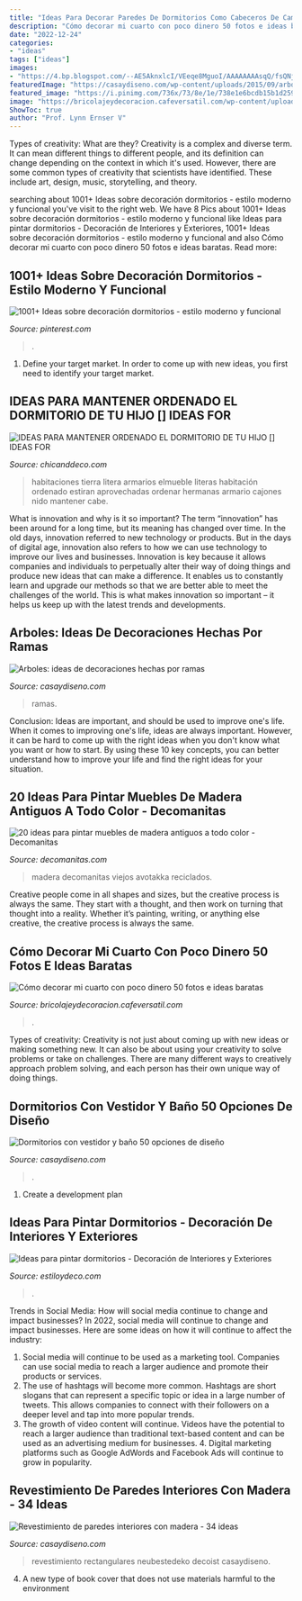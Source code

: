 ```yaml
---
title: "Ideas Para Decorar Paredes De Dormitorios Como Cabeceros De Cama : Arboles: Ideas De Decoraciones Hechas Por Ramas"
description: "Cómo decorar mi cuarto con poco dinero 50 fotos e ideas baratas"
date: "2022-12-24"
categories:
- "ideas"
tags: ["ideas"]
images:
- "https://4.bp.blogspot.com/--AE5AknxlcI/VEeqe8MguoI/AAAAAAAAsqQ/fsQNjkxul0U/s1600/escalera_de_la_litera_y_armario.jpg"
featuredImage: "https://casaydiseno.com/wp-content/uploads/2015/09/arboles-ramas-decorar-casa-otono-calabaza-pequena-arbol.jpg"
featured_image: "https://i.pinimg.com/736x/73/8e/1e/738e1e6bcdb15b1d259f55f0e7d48497.jpg"
image: "https://bricolajeydecoracion.cafeversatil.com/wp-content/uploads/2010/05/56.jpg"
ShowToc: true
author: "Prof. Lynn Ernser V"
---
```



Types of creativity: What are they?
Creativity is a complex and diverse term. It can mean different things to different people, and its definition can change depending on the context in which it's used. However, there are some common types of creativity that scientists have identified. These include art, design, music, storytelling, and
theory.

	

		
searching about 1001+ Ideas sobre decoración dormitorios - estilo moderno y funcional you've visit to the right web. We have 8 Pics about 1001+ Ideas sobre decoración dormitorios - estilo moderno y funcional like Ideas para pintar dormitorios - Decoración de Interiores y Exteriores, 1001+ Ideas sobre decoración dormitorios - estilo moderno y funcional and also Cómo decorar mi cuarto con poco dinero 50 fotos e ideas baratas. Read more:
		
    
## 1001+ Ideas Sobre Decoración Dormitorios - Estilo Moderno Y Funcional

<img loading=lazy src="https://i.pinimg.com/736x/73/8e/1e/738e1e6bcdb15b1d259f55f0e7d48497.jpg" onerror="this.onerror=null;this.src='https://tse4.mm.bing.net/th?id=OIP.C2Ob8Bkkt9tGwnsw_kvq2wHaKS&amp;pid=15.1';" alt="1001+ Ideas sobre decoración dormitorios - estilo moderno y funcional">

_Source: pinterest.com_

>. 

	

1. Define your target market. In order to come up with new ideas, you first need to identify your target market.

    
## IDEAS PARA MANTENER ORDENADO EL DORMITORIO DE TU HIJO [] IDEAS FOR

<img loading=lazy src="https://4.bp.blogspot.com/--AE5AknxlcI/VEeqe8MguoI/AAAAAAAAsqQ/fsQNjkxul0U/s1600/escalera_de_la_litera_y_armario.jpg" onerror="this.onerror=null;this.src='https://tse4.mm.bing.net/th?id=OIP.rLVBzG-gKEZEzKnCetCOgAHaJ3&amp;pid=15.1';" alt="IDEAS PARA MANTENER ORDENADO EL DORMITORIO DE TU HIJO [] IDEAS FOR">

_Source: chicanddeco.com_

>habitaciones tierra litera armarios elmueble literas habitación ordenado estiran aprovechadas ordenar hermanas armario cajones nido mantener cabe. 

	

What is innovation and why is it so important?
The term “innovation” has been around for a long time, but its meaning has changed over time. In the old days, innovation referred to new technology or products. But in the days of digital age, innovation also refers to how we can use technology to improve our lives and businesses.
Innovation is key because it allows companies and individuals to perpetually alter their way of doing things and produce new ideas that can make a difference. It enables us to constantly learn and upgrade our methods so that we are better able to meet the challenges of the world. This is what makes innovation so important – it helps us keep up with the latest trends and developments.

    
## Arboles: Ideas De Decoraciones Hechas Por Ramas

<img loading=lazy src="https://casaydiseno.com/wp-content/uploads/2015/09/arboles-ramas-decorar-casa-otono-calabaza-pequena-arbol.jpg" onerror="this.onerror=null;this.src='https://tse3.mm.bing.net/th?id=OIP.OWRd7qNDfLaJbMxuEYy-PQHaLH&amp;pid=15.1';" alt="Arboles: ideas de decoraciones hechas por ramas">

_Source: casaydiseno.com_

>ramas. 

	

Conclusion: Ideas are important, and should be used to improve one's life.
When it comes to improving one's life, ideas are always important. However, it can be hard to come up with the right ideas when you don't know what you want or how to start. By using these 10 key concepts, you can better understand how to improve your life and find the right ideas for your situation.

    
## 20 Ideas Para Pintar Muebles De Madera Antiguos A Todo Color - Decomanitas

<img loading=lazy src="https://i2.wp.com/www.decomanitas.com/wp-content/uploads/2015/05/20-ideas-para-pintar-muebles-de-madera-antiguos-a-todo-color-1.jpg?fit=412%2C650&amp;ssl=1" onerror="this.onerror=null;this.src='https://tse4.mm.bing.net/th?id=OIP.LA9naU-NINaAMTVcvs0rUQAAAA&amp;pid=15.1';" alt="20 ideas para pintar muebles de madera antiguos a todo color - Decomanitas">

_Source: decomanitas.com_

>madera decomanitas viejos avotakka reciclados. 

	

Creative people come in all shapes and sizes, but the creative process is always the same. They start with a thought, and then work on turning that thought into a reality. Whether it’s painting, writing, or anything else creative, the creative process is always the same.

    
## Cómo Decorar Mi Cuarto Con Poco Dinero 50 Fotos E Ideas Baratas

<img loading=lazy src="https://bricolajeydecoracion.cafeversatil.com/wp-content/uploads/2010/05/56.jpg" onerror="this.onerror=null;this.src='https://tse4.mm.bing.net/th?id=OIP.pC_cHMINhaB2ivODlTYuOAHaJ3&amp;pid=15.1';" alt="Cómo decorar mi cuarto con poco dinero 50 fotos e ideas baratas">

_Source: bricolajeydecoracion.cafeversatil.com_

>. 

	

Types of creativity:
Creativity is not just about coming up with new ideas or making something new. It can also be about using your creativity to solve problems or take on challenges. There are many different ways to creatively approach problem solving, and each person has their own unique way of doing things.

    
## Dormitorios Con Vestidor Y Baño 50 Opciones De Diseño

<img loading=lazy src="https://casaydiseno.com/wp-content/uploads/2016/02/dormitorios-baño-espacio-amplio-moderno.jpg" onerror="this.onerror=null;this.src='https://tse3.mm.bing.net/th?id=OIP.s_tOnEw-BW4QcBxUv7OYRwHaH8&amp;pid=15.1';" alt="Dormitorios con vestidor y baño 50 opciones de diseño">

_Source: casaydiseno.com_

>. 

	

1. Create a development plan 

    
## Ideas Para Pintar Dormitorios - Decoración De Interiores Y Exteriores

<img loading=lazy src="https://www.estiloydeco.com/wp-content/uploads/2017/03/ideas-para-pintar-dormitorios-3.jpg" onerror="this.onerror=null;this.src='https://tse1.mm.bing.net/th?id=OIP.71Mkd1xoRMLBjAtGTs8pDwHaLH&amp;pid=15.1';" alt="Ideas para pintar dormitorios - Decoración de Interiores y Exteriores">

_Source: estiloydeco.com_

>. 

	

Trends in Social Media: How will social media continue to change and impact businesses?
In 2022, social media will continue to change and impact businesses. Here are some ideas on how it will continue to affect the industry: 
1. Social media will continue to be used as a marketing tool. Companies can use social media to reach a larger audience and promote their products or services. 
2. The use of hashtags will become more common. Hashtags are short slogans that can represent a specific topic or idea in a large number of tweets. This allows companies to connect with their followers on a deeper level and tap into more popular trends. 
3. The growth of video content will continue. Videos have the potential to reach a larger audience than traditional text-based content and can be used as an advertising medium for businesses. 4. Digital marketing platforms such as Google AdWords and Facebook Ads will continue to grow in popularity.

    
## Revestimiento De Paredes Interiores Con Madera - 34 Ideas

<img loading=lazy src="https://casaydiseno.com/wp-content/uploads/2016/05/disenos-moderos-interiores-madera.jpg" onerror="this.onerror=null;this.src='https://tse1.mm.bing.net/th?id=OIP.YdZ9vTJtPoU4SeIQNWUZcAHaFK&amp;pid=15.1';" alt="Revestimiento de paredes interiores con madera - 34 ideas">

_Source: casaydiseno.com_

>revestimiento rectangulares neubestedeko decoist casaydiseno. 

	

4. A new type of book cover that does not use materials harmful to the environment 

